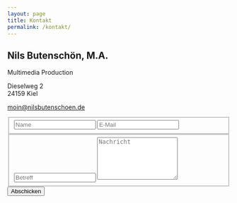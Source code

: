 ```yaml
---
layout: page
title: Kontakt
permalink: /kontakt/
---
```


<div class="contact">
    <div class="row">
        <div class="contact-wrap">
            <div class="info-wrap">
                <h2>Nils Butenschön, M.A.</h2>
                <p>
                    Multimedia Production
                </p>
                <p>
                    Dieselweg 2<br />
                    24159 Kiel
                </p>
                <p>
                    <a href="mailto:moin@nilsbutenschoen.de"><i class="fa fa-envelope"></i> moin@nilsbutenschoen.de</a>
                </p>
            </div>
            <div class="form-wrap">
                <form action="//formspree.io/moin@nilsbutenschoen.de" method="POST" class="pure-form ajax-form">
                    <formbody>
                        <fieldset class="pure-group">
                            <input type="text" class="pure-input-1" placeholder="Name" name="name" required>
                            <input type="email" class="pure-input-1" placeholder="E-Mail" name="_replyto" required>
                        </fieldset>
                        <fieldset class="pure-group">
                            <input type="text" class="pure-input-1" placeholder="Betreff" name="_subject">
                            <textarea class="pure-input-1" placeholder="Nachricht" name="message" rows="6" required></textarea>
                        </fieldset>
                        <input type="text" class="pure-input-1" name="_gotcha" style="display:none">
                        <button type="submit" class="pure-button"><i class="fa fa-paper-plane-o"></i> Abschicken</button>
                    </formbody>
                </form>
            </div>
        </div>
    </div>
</div>
